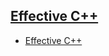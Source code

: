 ## [Effective C++](https://github.com/ZigaSajovic/Readings/tree/master/Software_Design/Effective_C++)
* [Effective C++](https://github.com/ZigaSajovic/Readings/tree/master/Software_Design/Effective_C++/Effective_C++.pdf)
